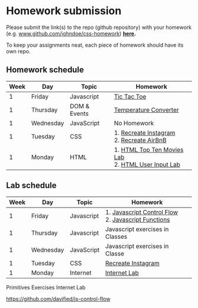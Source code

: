 # Homework submission

Please submit the link(s) to the repo (github repository) with your homework (e.g. www.github.com/johndoe/css-homework) **[here](https://goo.gl/forms/NkiI21wh3Fe48h583).**

To keep your assignments neat, each piece of homework should have its own repo.

## Homework schedule

| Week   | Day       | Topic      | Homework                                                             |
| ------ | ------    | -----      | --------                                                             |
|   1    | Friday    | Javascript | [Tic Tac Toe][1010]                                                  |
|   1    | Thursday | DOM & Events| [Temperature Converter][1009]                                        |
|   1    | Wednesday | JavaScript | No Homework                                                          |
|   1    | Tuesday   | CSS        | 1. [Recreate Instagram][902] <br> 2. [Recreate AirBnB][903]          |
|   1    | Monday    | HTML       | 1. [HTML Top Ten Movies Lab][900] <br> 2. [HTML User Input Lab][901] |

## Lab schedule

| Week   | Day       | Topic      | Homework                                                             |
| ------ | ------    | -----      | --------                                                             |
|   1    | Friday    | Javascript | 1. [Javascript Control Flow][1004]<br>2. [Javascript Functions][1007]|
|   1    | Thursday | Javascript| Javascript exercises in Classes                                        |
|   1    | Wednesday | JavaScript | Javascript exercises in Classe                                       |
|   1    | Tuesday   | CSS        | [Recreate Instagram][902]                                            |
|   1    | Monday    | Internet   | [Internet Lab][1000]                                                 |

Primitives Exercises
Internet Lab

https://github.com/davified/js-control-flow


<!-- Links to homework -->
[1010]: https://github.com/davified/tic-tac-toe
[900]: https://github.com/WDI-SEA/html_top_ten_movies_table
[901]: https://github.com/WDI-SEA/html_user_inputs
[902]: https://github.com/ga-students/css-positioning
[903]: https://github.com/ga-students/css-airbnb
[1009]: https://github.com/WDI-SEA/temperature-converter-dom

<!--  links to labs -->

[1000]: 03-internet/internet-lab.md
[1004]: https://github.com/davified/js-control-flow
[1007]: https://github.com/davified/js-functions
